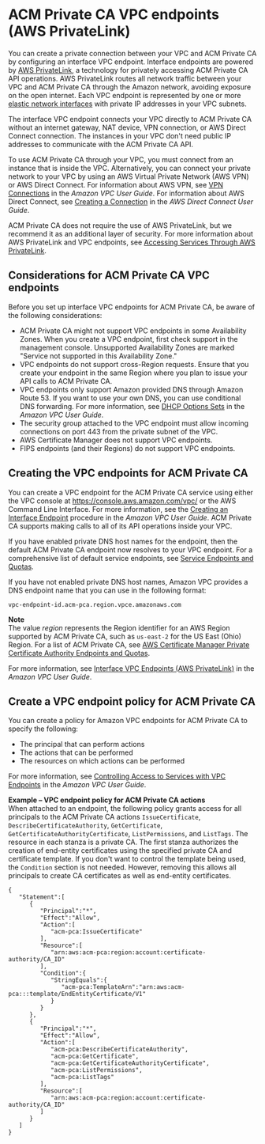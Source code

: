 # ACM Private CA VPC endpoints \(AWS PrivateLink\)<a name="vpc-endpoints"></a>

You can create a private connection between your VPC and ACM Private CA by configuring an interface VPC endpoint\. Interface endpoints are powered by [AWS PrivateLink](https://docs.aws.amazon.com/whitepapers/latest/aws-vpc-connectivity-options/aws-privatelink.html), a technology for privately accessing ACM Private CA API operations\. AWS PrivateLink routes all network traffic between your VPC and ACM Private CA through the Amazon network, avoiding exposure on the open internet\. Each VPC endpoint is represented by one or more [elastic network interfaces](https://docs.aws.amazon.com/AWSEC2/latest/UserGuide/using-eni.html) with private IP addresses in your VPC subnets\. 

The interface VPC endpoint connects your VPC directly to ACM Private CA without an internet gateway, NAT device, VPN connection, or AWS Direct Connect connection\. The instances in your VPC don't need public IP addresses to communicate with the ACM Private CA API\. 

To use ACM Private CA through your VPC, you must connect from an instance that is inside the VPC\. Alternatively, you can connect your private network to your VPC by using an AWS Virtual Private Network \(AWS VPN\) or AWS Direct Connect\. For information about AWS VPN, see [VPN Connections](https://docs.aws.amazon.com/vpc/latest/userguide/vpn-connections.html) in the *Amazon VPC User Guide*\. For information about AWS Direct Connect, see [Creating a Connection](https://docs.aws.amazon.com/directconnect/latest/UserGuide/create-connection.html) in the *AWS Direct Connect User Guide*\.

ACM Private CA does not require the use of AWS PrivateLink, but we recommend it as an additional layer of security\. For more information about AWS PrivateLink and VPC endpoints, see [Accessing Services Through AWS PrivateLink](https://docs.aws.amazon.com/vpc/latest/userguide/what-is-amazon-vpc.html#what-is-privatelink)\.

## Considerations for ACM Private CA VPC endpoints<a name="vpc-endpoint-considerations"></a>

Before you set up interface VPC endpoints for ACM Private CA, be aware of the following considerations:
+ ACM Private CA might not support VPC endpoints in some Availability Zones\. When you create a VPC endpoint, first check support in the management console\. Unsupported Availability Zones are marked "Service not supported in this Availability Zone\."
+ VPC endpoints do not support cross\-Region requests\. Ensure that you create your endpoint in the same Region where you plan to issue your API calls to ACM Private CA\.
+ VPC endpoints only support Amazon provided DNS through Amazon Route 53\. If you want to use your own DNS, you can use conditional DNS forwarding\. For more information, see [DHCP Options Sets](https://docs.aws.amazon.com/vpc/latest/userguide/VPC_DHCP_Options.html) in the *Amazon VPC User Guide*\.
+ The security group attached to the VPC endpoint must allow incoming connections on port 443 from the private subnet of the VPC\.
+ AWS Certificate Manager does not support VPC endpoints\.
+ FIPS endpoints \(and their Regions\) do not support VPC endpoints\.

## Creating the VPC endpoints for ACM Private CA<a name="ecs-setting-up-vpc-create"></a>

You can create a VPC endpoint for the ACM Private CA service using either the VPC console at [https://console\.aws\.amazon\.com/vpc/](https://console.aws.amazon.com/vpc/) or the AWS Command Line Interface\. For more information, see the [Creating an Interface Endpoint](https://docs.aws.amazon.com/vpc/latest/userguide/vpce-interface.html#create-interface-endpoint) procedure in the *Amazon VPC User Guide*\. ACM Private CA supports making calls to all of its API operations inside your VPC\.

If you have enabled private DNS host names for the endpoint, then the default ACM Private CA endpoint now resolves to your VPC endpoint\. For a comprehensive list of default service endpoints, see [Service Endpoints and Quotas](https://docs.aws.amazon.com/general/latest/gr/aws-service-information.html)\.

If you have not enabled private DNS host names, Amazon VPC provides a DNS endpoint name that you can use in the following format:

```
vpc-endpoint-id.acm-pca.region.vpce.amazonaws.com
```

**Note**  
The value *region* represents the Region identifier for an AWS Region supported by ACM Private CA, such as `us-east-2` for the US East \(Ohio\) Region\. For a list of ACM Private CA, see [AWS Certificate Manager Private Certificate Authority Endpoints and Quotas](https://docs.aws.amazon.com/general/latest/gr/acm-pca.html)\.

For more information, see [Interface VPC Endpoints \(AWS PrivateLink\)](https://docs.aws.amazon.com/vpc/latest/userguide/vpce-interface.html) in the *Amazon VPC User Guide*\. 

## Create a VPC endpoint policy for ACM Private CA<a name="api-private-link-policy"></a>

You can create a policy for Amazon VPC endpoints for ACM Private CA to specify the following: 
+ The principal that can perform actions
+ The actions that can be performed
+ The resources on which actions can be performed

For more information, see [Controlling Access to Services with VPC Endpoints](https://docs.aws.amazon.com/vpc/latest/userguide/vpc-endpoints-access.html) in the *Amazon VPC User Guide*\. 

**Example – VPC endpoint policy for ACM Private CA actions**  
When attached to an endpoint, the following policy grants access for all principals to the ACM Private CA actions `IssueCertificate`, `DescribeCertificateAuthority`, `GetCertificate`, `GetCertificateAuthorityCertificate`, `ListPermissions`, and `ListTags`\. The resource in each stanza is a private CA\. The first stanza authorizes the creation of end\-entity certificates using the specified private CA and certificate template\. If you don't want to control the template being used, the `Condition` section is not needed\. However, removing this allows all principals to create CA certificates as well as end\-entity certificates\.

```
{
   "Statement":[
      {
         "Principal":"*",
         "Effect":"Allow",
         "Action":[
            "acm-pca:IssueCertificate"
         ],
         "Resource":[
            "arn:aws:acm-pca:region:account:certificate-authority/CA_ID"
         ],
         "Condition":{
            "StringEquals":{
               "acm-pca:TemplateArn":"arn:aws:acm-pca:::template/EndEntityCertificate/V1"
            }
         }
      },
      {
         "Principal":"*",
         "Effect":"Allow",
         "Action":[
            "acm-pca:DescribeCertificateAuthority",
            "acm-pca:GetCertificate",
            "acm-pca:GetCertificateAuthorityCertificate",
            "acm-pca:ListPermissions",
            "acm-pca:ListTags"
         ],
         "Resource":[
            "arn:aws:acm-pca:region:account:certificate-authority/CA_ID"
         ]
      }
   ]
}
```
